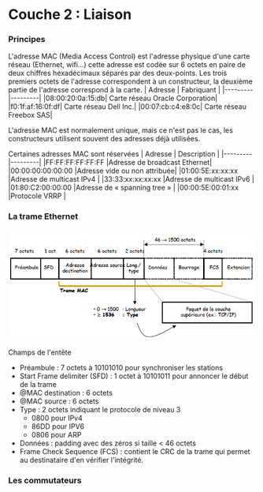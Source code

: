 # Couche 2 : Liaison
### Principes 
L'adresse MAC (Media Access Control) est l'adresse physique d'une carte réseau (Ethernet, wifi...) cette adresse est codée sur 6 octets en paire de deux chiffres hexadécimaux séparés par des deux-points.
Les trois premiers octets de l'adresse correspondent à un constructeur, la deuxième partie de l'adresse correspond à la carte.
| Adresse | Fabriquant |
|---------|---------|
|08:00:20:0a:15:db| Carte réseau Oracle Corporation|
|f0:1f:af:16:0f:df| Carte réseau Dell Inc.|
|00:07:cb:c4:e8:0c| Carte réseau Freebox SAS|

L'adresse MAC est normalement unique, mais ce n'est pas le cas, les constructeurs utilisent souvent des adresses déjà utilisées.

Certaines adresses MAC sont réservées 
| Adresse | Description |
|---------|---------|
|FF:FF:FF:FF:FF:FF |Adresse de broadcast Ethernet|
|00:00:00:00:00:00 |Adresse vide ou non attribuée|
|01:00:5E:xx:xx:xx |Adresse de multicast IPv4    |
|33:33:xx:xx:xx:xx |Adresse de multicast IPv6    |
|01:80:C2:00:00:00 |Adresse de « spanning tree » |
|00:00:5E:00:01:xx |Protocole VRRP               |

### La trame Ethernet
![Trame Ethernet](../images/trame_ethernet.png)

Champs de l'entête
- Préambule : 7 octets à 10101010 pour synchroniser les stations
- Start Frame delimiter (SFD) : 1 octet à 10101011 pour annoncer le début de la trame
- @MAC destination : 6 octets
- @MAC source : 6 octets
- Type : 2 octets indiquant le protocole de niveau 3
    - 0800 pour IPv4
    - 86DD pour IPV6
    - 0806 pour ARP
- Données : padding avec des zéros si taille < 46 octets
- Frame Check Sequence (FCS) : contient le CRC de la trame qui permet au destinataire d'en vérifier l'intégrité.

### Les commutateurs

